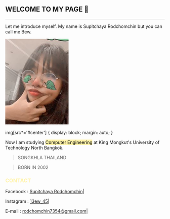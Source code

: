 ## __WELCOME TO MY PAGE__ 👋

---

Let me introduce myself. My name is Supitchaya Rodchomchin but you can call me Bew.

![](git/me3.jpg#center)

img[src*='#center'] {
    display: block;
    margin: auto;
}

Now I am studying <mark style="background-color:#FFF3A9">Computer Engineering</mark> at King Mongkut's University of Technology North Bangkok.




> SONGKHLA
> THAILAND

> BORN IN 2002


<h3 style="color:#FFF3A9"> <b> CONTACT </b> </h3>

Facebook : [Supitchaya Rodchomchin]|

Instagram : [13ew_45]|
 
E-mail : rodchomchin7354@gmail.com|

[Supitchaya Rodchomchin]: https://www.facebook.com/supitchaya.rodchomchin
[13ew_45]: https://www.instagram.com/13ew_45

 
